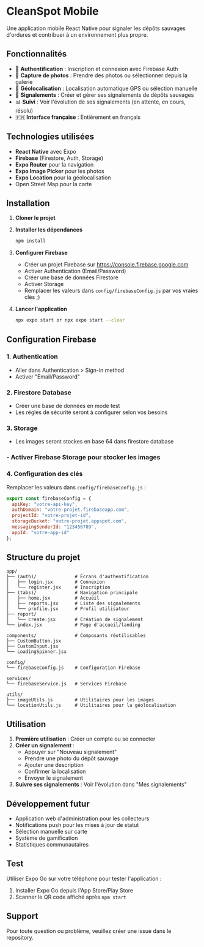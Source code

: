 # CleanSpot Mobile

Une application mobile React Native pour signaler les dépôts sauvages d'ordures et contribuer à un environnement plus propre.

## Fonctionnalités

- 🔐 **Authentification** : Inscription et connexion avec Firebase Auth
- 📸 **Capture de photos** : Prendre des photos ou sélectionner depuis la galerie
- 📍 **Géolocalisation** : Localisation automatique GPS ou sélection manuelle
- 📝 **Signalements** : Créer et gérer ses signalements de dépôts sauvages
- 📊 **Suivi** : Voir l'évolution de ses signalements (en attente, en cours, résolu)
- 🇫🇷 **Interface française** : Entièrement en français

## Technologies utilisées

- **React Native** avec Expo
- **Firebase** (Firestore, Auth, Storage)
- **Expo Router** pour la navigation
- **Expo Image Picker** pour les photos
- **Expo Location** pour la géolocalisation
- Open Street Map pour la carte

## Installation

1. **Cloner le projet** 

2. **Installer les dépendances** 
   ```bash
   npm install
   ```

3. **Configurer Firebase**
   - Créer un projet Firebase sur https://console.firebase.google.com
   - Activer Authentication (Email/Password)
   - Créer une base de données Firestore
   - Activer Storage
   - Remplacer les valeurs dans `config/firebaseConfig.js` par vos vraies clés ;)

4. **Lancer l'application**
   ```bash
   npx expo start or npx expo start --clear
   ```

## Configuration Firebase

### 1. Authentication
- Aller dans Authentication > Sign-in method
- Activer "Email/Password"

### 2. Firestore Database
- Créer une base de données en mode test
- Les règles de sécurité seront à configurer selon vos besoins

### 3. Storage
 - Les images seront stockes en base 64 dans firestore database
### - Activer Firebase Storage pour stocker les images


### 4. Configuration des clés
Remplacer les valeurs dans `config/firebaseConfig.js` :

```javascript
export const firebaseConfig = {
  apiKey: "votre-api-key",
  authDomain: "votre-projet.firebaseapp.com",
  projectId: "votre-projet-id",
  storageBucket: "votre-projet.appspot.com",
  messagingSenderId: "123456789",
  appId: "votre-app-id"
};
```

## Structure du projet

```
app/
├── (auth)/              # Écrans d'authentification
│   ├── login.jsx        # Connexion
│   └── register.jsx     # Inscription
├── (tabs)/              # Navigation principale
│   ├── home.jsx         # Accueil
│   ├── reports.jsx      # Liste des signalements
│   └── profile.jsx      # Profil utilisateur
├── report/
│   └── create.jsx       # Création de signalement
└── index.jsx            # Page d'accueil/landing

components/              # Composants réutilisables
├── CustomButton.jsx
├── CustomInput.jsx
└── LoadingSpinner.jsx

config/
└── firebaseConfig.js    # Configuration Firebase

services/
└── firebaseService.js   # Services Firebase

utils/
├── imageUtils.js        # Utilitaires pour les images
└── locationUtils.js     # Utilitaires pour la géolocalisation
```

## Utilisation

1. **Première utilisation** : Créer un compte ou se connecter
2. **Créer un signalement** :
   - Appuyer sur "Nouveau signalement"
   - Prendre une photo du dépôt sauvage
   - Ajouter une description
   - Confirmer la localisation
   - Envoyer le signalement
3. **Suivre ses signalements** : Voir l'évolution dans "Mes signalements"

## Développement futur

- Application web d'administration pour les collecteurs
- Notifications push pour les mises à jour de statut
- Sélection manuelle sur carte
- Système de gamification
- Statistiques communautaires

## Test

Utiliser Expo Go sur votre téléphone pour tester l'application :
1. Installer Expo Go depuis l'App Store/Play Store
2. Scanner le QR code affiché après `npm start`

## Support

Pour toute question ou problème, veuillez créer une issue dans le repository.
